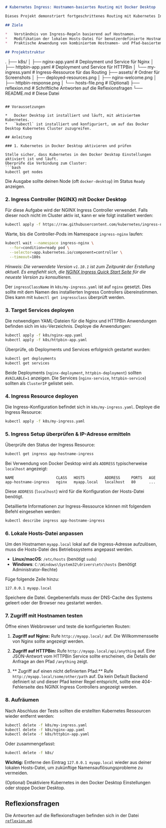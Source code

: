 

```markdown
# Kubernetes Ingress: Hostnamen-basiertes Routing mit Docker Desktop

Dieses Projekt demonstriert fortgeschrittenes Routing mit Kubernetes Ingress unter Verwendung von Docker Desktop. Traffic wird basierend auf einem Hostnamen (`myapp.local`) und verschiedenen Pfaden (`/` und `/api`) an unterschiedliche Services (Nginx und HTTPBin) weitergeleitet.

## Ziele

*   Verständnis von Ingress-Regeln basierend auf Hostnamen.
*   Modifikation der lokalen Hosts-Datei für benutzerdefinierte Hostnamenauflösung.
*   Praktische Anwendung von kombiniertem Hostnamen- und Pfad-basiertem Routing.

## Projektstruktur

```
.
├── k8s/
│   ├── nginx-app.yaml      # Deployment und Service für Nginx
│   ├── httpbin-app.yaml    # Deployment und Service für HTTPBin
│   └── my-ingress.yaml     # Ingress-Ressource für das Routing
├── assets/                 # Ordner für Screenshots
│   ├── deployed-resources.png
│   ├── nginx-welcome.png
│   ├── httpbin-response.png
│   └── hosts-file.png      # (Optional)
├── reflexion.md            # Schriftliche Antworten auf die Reflexionsfragen
└── README.md               # Diese Datei
```

## Voraussetzungen

*   Docker Desktop ist installiert und läuft, mit aktiviertem Kubernetes.
*   `kubectl` ist installiert und konfiguriert, um auf das Docker Desktop Kubernetes Cluster zuzugreifen.

## Anleitung

### 1. Kubernetes in Docker Desktop aktivieren und prüfen

Stelle sicher, dass Kubernetes in den Docker Desktop Einstellungen aktiviert ist und läuft.
Überprüfe die Verbindung zum Cluster:
```bash
kubectl get nodes
```
Die Ausgabe sollte deinen Node (oft `docker-desktop`) im Status `Ready` anzeigen.

### 2. Ingress Controller (NGINX) mit Docker Desktop

Für diese Aufgabe wird der NGINX Ingress Controller verwendet. Falls dieser noch nicht im Cluster aktiv ist, kann er wie folgt installiert werden:
```bash
kubectl apply -f https://raw.githubusercontent.com/kubernetes/ingress-nginx/controller-v1.10.1/deploy/static/provider/cloud/deploy.yaml
```
Warte, bis die Controller-Pods im Namespace `ingress-nginx` laufen:
```bash
kubectl wait --namespace ingress-nginx \
  --for=condition=ready pod \
  --selector=app.kubernetes.io/component=controller \
  --timeout=180s
```
*Hinweis: Die verwendete Version `v1.10.1` ist zum Zeitpunkt der Erstellung aktuell. Es empfiehlt sich, die [NGINX Ingress Quick Start Seite](https://kubernetes.github.io/ingress-nginx/deploy/#quick-start) für die neueste Version zu konsultieren.*

Der `ingressClassName` in `k8s/my-ingress.yaml` ist auf `nginx` gesetzt. Dies sollte mit dem Namen des installierten Ingress Controllers übereinstimmen. Dies kann mit `kubectl get ingressclass` überprüft werden.

### 3. Target Services deployen

Die notwendigen YAML-Dateien für die Nginx und HTTPBin Anwendungen befinden sich im `k8s`-Verzeichnis.
Deploye die Anwendungen:
```bash
kubectl apply -f k8s/nginx-app.yaml
kubectl apply -f k8s/httpbin-app.yaml
```

Überprüfe, ob Deployments und Services erfolgreich gestartet wurden:
```bash
kubectl get deployments
kubectl get services
```
Beide Deployments (`nginx-deployment`, `httpbin-deployment`) sollten `AVAILABLE=1` anzeigen. Die Services (`nginx-service`, `httpbin-service`) sollten als `ClusterIP` gelistet sein.

### 4. Ingress Resource deployen

Die Ingress-Konfiguration befindet sich in `k8s/my-ingress.yaml`.
Deploye die Ingress Resource:
```bash
kubectl apply -f k8s/my-ingress.yaml
```

### 5. Ingress Setup überprüfen & IP-Adresse ermitteln

Überprüfe den Status der Ingress Resource:
```bash
kubectl get ingress app-hostname-ingress
```
Bei Verwendung von Docker Desktop wird als `ADDRESS` typischerweise `localhost` angezeigt:
```
NAME                   CLASS   HOSTS         ADDRESS     PORTS   AGE
app-hostname-ingress   nginx   myapp.local   localhost   80      ...
```
Diese `ADDRESS` (`localhost`) wird für die Konfiguration der Hosts-Datei benötigt.

Detaillierte Informationen zur Ingress-Ressource können mit folgendem Befehl eingesehen werden:
```bash
kubectl describe ingress app-hostname-ingress
```


### 6. Lokale Hosts-Datei anpassen

Um den Hostnamen `myapp.local` lokal auf die Ingress-Adresse aufzulösen, muss die Hosts-Datei des Betriebssystems angepasst werden.

*   **Linux/macOS**: `/etc/hosts` (benötigt `sudo`)
*   **Windows**: `C:\Windows\System32\drivers\etc\hosts` (benötigt Administrator-Rechte)

Füge folgende Zeile hinzu:
```
127.0.0.1 myapp.local
```
Speichere die Datei. Gegebenenfalls muss der DNS-Cache des Systems geleert oder der Browser neu gestartet werden.



### 7. Zugriff mit Hostnamen testen

Öffne einen Webbrowser und teste die konfigurierten Routen:

1.  **Zugriff auf Nginx:** Rufe `http://myapp.local/` auf.
    Die Willkommensseite von Nginx sollte angezeigt werden.

  

2.  **Zugriff auf HTTPBin:** Rufe `http://myapp.local/api/anything` auf.
    Eine JSON-Antwort vom HTTPBin Service sollte erscheinen, die Details der Anfrage an den Pfad `/anything` zeigt.

   

3.  ** Zugriff auf einen nicht definierten Pfad:** Rufe `http://myapp.local/some/other/path` auf.
    Da kein Default Backend definiert ist und dieser Pfad keiner Regel entspricht, sollte eine 404-Fehlerseite des NGINX Ingress Controllers angezeigt werden.

### 8. Aufräumen

Nach Abschluss der Tests sollten die erstellten Kubernetes Ressourcen wieder entfernt werden:
```bash
kubectl delete -f k8s/my-ingress.yaml
kubectl delete -f k8s/nginx-app.yaml
kubectl delete -f k8s/httpbin-app.yaml
```
Oder zusammengefasst:
```bash
kubectl delete -f k8s/
```

**Wichtig:** Entferne den Eintrag `127.0.0.1 myapp.local` wieder aus deiner lokalen Hosts-Datei, um zukünftige Namensauflösungsprobleme zu vermeiden.

(Optional) Deaktiviere Kubernetes in den Docker Desktop Einstellungen oder stoppe Docker Desktop.

## Reflexionsfragen

Die Antworten auf die Reflexionsfragen befinden sich in der Datei [`reflexion.md`](reflexion.md).
```